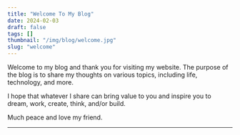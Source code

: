 ```yaml
---
title: "Welcome To My Blog"
date: 2024-02-03
draft: false
tags: []
thumbnail: "/img/blog/welcome.jpg"
slug: "welcome"
---
```


Welcome to my blog and thank you for visiting my website. The purpose of the blog is to share my thoughts on various topics, including life, technology, and more.

I hope that whatever I share can bring value to you and inspire you to dream, work, create, think, and/or build.

Much peace and love my friend.

---
